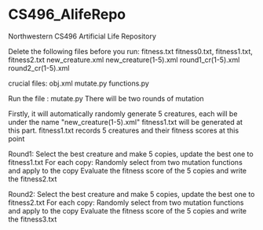 # CS496_AlifeRepo
Northwestern CS496 Artificial Life Repository

Delete the following files before you run:
fitness.txt fitness0.txt, fitness1.txt, fitness2.txt 
new_creature.xml new_creature(1-5).xml
round1_cr(1-5).xml
round2_cr(1-5).xml

crucial files:
obj.xml
mutate.py
functions.py

Run the file : mutate.py
There will be two rounds of mutation

Firstly, it will automatically randomly generate 5 creatures, each will be under the name "new_creature(1-5).xml"
fitness1.txt will be generated at this part.
fitness1.txt records 5 creatures and their fitness scores at this point

Round1:
Select the best creature and make 5 copies, update the best one to fitness1.txt
For each copy:
    Randomly select from two mutation functions and apply to the copy
Evaluate the fitness score of the 5 copies and write the fitness2.txt

Round2:
Select the best creature and make 5 copies, update the best one to fitness2.txt
For each copy:
    Randomly select from two mutation functions and apply to the copy
Evaluate the fitness score of the 5 copies and write the fitness3.txt